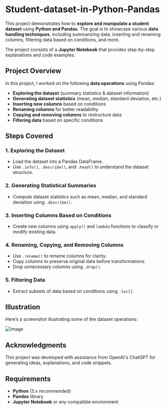 # Student-dataset-in-Python-Pandas

This project demonstrates how to **explore and manipulate a student dataset** using **Python and Pandas**. The goal is to showcase various **data handling techniques**, including summarizing data, inserting and renaming columns, filtering data based on conditions, and more.

The project consists of a **Jupyter Notebook** that provides step-by-step explanations and code examples.

## Project Overview

In this project, I worked on the following **data operations** using Pandas:

- **Exploring the dataset** (summary statistics & dataset information)
- **Generating dataset statistics** (mean, median, standard deviation, etc.)
- **Inserting new columns** based on conditions
- **Renaming columns** for better readability
- **Copying and removing columns** to restructure data
- **Filtering data** based on specific conditions

## Steps Covered

### 1. **Exploring the Dataset**
- Load the dataset into a Pandas DataFrame.
- Use `.info()`, `.describe()`, and `.head()` to understand the dataset structure.

### 2. **Generating Statistical Summaries**
- Compute dataset statistics such as mean, median, and standard deviation using `.describe()`.

### 3. **Inserting Columns Based on Conditions**
- Create new columns using `apply()` and `lambda` functions to classify or modify existing data.

### 4. **Renaming, Copying, and Removing Columns**
- Use `.rename()` to rename columns for clarity.
- Copy columns to preserve original data before transformations.
- Drop unnecessary columns using `.drop()`.

### 5. **Filtering Data**
- Extract subsets of data based on conditions using `.loc[]`.

## Illustration

Here’s a screenshot illustrating some of the dataset operations:

![image](https://github.com/user-attachments/assets/2873c711-f4f8-4de7-bdd1-8f9a3c869e0d)

## Acknowledgments

This project was developed with assistance from OpenAI's ChatGPT for generating ideas, explanations, and code snippets.

## Requirements

- **Python** (3.x recommended)
- **Pandas** library
- **Jupyter Notebook** or any compatible environment


